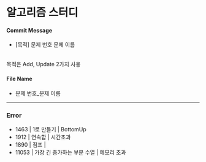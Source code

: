 # 알고리즘 스터디

#### Commit Message
+ [목적] 문제 번호 문제 이름

<br>목적은 Add, Update 2가지 사용

#### File Name
+ 문제 번호_문제 이름

-----------
### Error
+ 1463 | 1로 만들기 | BottomUp
+ 1912 | 연속합 | 시간초과
+ 1890 | 점프 | 
+ 11053 | 가장 긴 증가하는 부분 수열 | 메모리 초과

